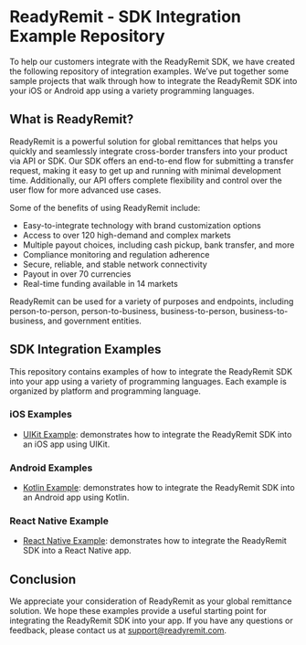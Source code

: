 # ReadyRemit - SDK Integration Example Repository 

To help our customers integrate with the ReadyRemit SDK, we have created the following repository of integration examples. We’ve put together some sample projects that walk through how to integrate the ReadyRemit SDK into your iOS or Android app using a variety programming languages.

## What is ReadyRemit?

ReadyRemit is a powerful solution for global remittances that helps you quickly and seamlessly integrate cross-border transfers into your product via API or SDK. Our SDK offers an end-to-end flow for submitting a transfer request, making it easy to get up and running with minimal development time. Additionally, our API offers complete flexibility and control over the user flow for more advanced use cases.

Some of the benefits of using ReadyRemit include:

- Easy-to-integrate technology with brand customization options
- Access to over 120 high-demand and complex markets
- Multiple payout choices, including cash pickup, bank transfer, and more
- Compliance monitoring and regulation adherence
- Secure, reliable, and stable network connectivity
- Payout in over 70 currencies
- Real-time funding available in 14 markets

ReadyRemit can be used for a variety of purposes and endpoints, including person-to-person, person-to-business, business-to-person, business-to-business, and government entities.

## SDK Integration Examples

This repository contains examples of how to integrate the ReadyRemit SDK into your app using a variety of programming languages. Each example is organized by platform and programming language.

 ### iOS Examples

- [UIKit Example](https://github.com/BrightwellPayments/readyremit-sdk-example-apps/tree/main/iOS/iOSUIKitSample): demonstrates how to integrate the ReadyRemit SDK into an iOS app using UIKit.
<!--- - [SwiftUI Example](https://github.com/ReadyRemit/ios-sdk-examples/tree/main/SwiftUI): demonstrates how to integrate the ReadyRemit SDK into an iOS app using SwiftUI.
- [Objective-C Example](https://github.com/ReadyRemit/ios-sdk-examples/tree/main/Objective-C): demonstrates how to integrate the ReadyRemit SDK into an iOS app using Objective-C.-->

### Android Examples

- [Kotlin Example](https://github.com/BrightwellPayments/readyremit-sdk-example-apps/tree/main/Android): demonstrates how to integrate the ReadyRemit SDK into an Android app using Kotlin.
<!---- [Java Example](https://github.com/ReadyRemit/android-sdk-examples/tree/main/Java): demonstrates how to integrate the ReadyRemit SDK into an Android app using Java. -->

### React Native Example

- [React Native Example](https://github.com/BrightwellPayments/readyremit-sdk-example-apps/tree/main/React%20Native): demonstrates how to integrate the ReadyRemit SDK into a React Native app.

## Conclusion

We appreciate your consideration of ReadyRemit as your global remittance solution. We hope these examples provide a useful starting point for integrating the ReadyRemit SDK into your app. If you have any questions or feedback, please contact us at [support@readyremit.com](mailto:support@readyremit.com).
